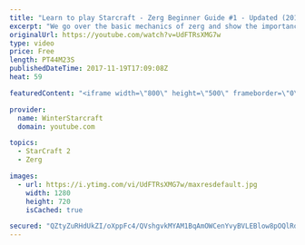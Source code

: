 ```yaml
---
title: "Learn to play Starcraft - Zerg Beginner Guide #1 - Updated (2017)"
excerpt: "We go over the basic mechanics of zerg and show the importance of understanding at least some of what your opponent is doing.  This guide is meant for players with an understanding of the objectives of starcraft but without any strong direction or gameplan, especially for each specific race! -- Watch"
originalUrl: https://youtube.com/watch?v=UdFTRsXMG7w
type: video
price: Free
length: PT44M23S
publishedDateTime: 2017-11-19T17:09:08Z
heat: 59

featuredContent: "<iframe width=\"800\" height=\"500\" frameborder=\"0\" src=\"https://www.youtube.com/embed/UdFTRsXMG7w\" allow=\"accelerometer; autoplay; encrypted-media; gyroscope; picture-in-picture\" allowfullscreen></iframe>"

provider:
  name: WinterStarcraft
  domain: youtube.com

topics:
  - StarCraft 2
  - Zerg

images:
  - url: https://i.ytimg.com/vi/UdFTRsXMG7w/maxresdefault.jpg
    width: 1280
    height: 720
    isCached: true

secured: "QZtyZuRHdUkZI/oXppFc4/QVshgvkMYAM1BqAmOWCenYvyBVLEBlow8pOQlRdXbfM7J1k9USdyPqE8Y/ayccDOqNiTGIkmNFe0VfYRkCgxSXKXCJ0dEK+P6Xro+NV8gfSsaxaK9kzuopT0NuBSEYzY+tFGiR5Zi1QyjOoG3uCsRZAA2OH0ynmbn5DRwm7kq4Dk0ay4vByJ3wZwHJp3nZndBmCPs3GMPctRs2AK0ztjgGSOg1JThcz6Ws2KIV+mDmNNX54XMU5U8TddKYXcgpi+Tl/a6Q1cvbop9aAiLLnI1ibeisjdLEGgdVNilKaenY9GNv3zynkJGQzunHzFB4oHyG4XlW9a3o3qyForN57KbyVpbvcaqkRrELF5r6wGJjqrkcNe/X6OWuYQTJOS/iDi9w0fJwlQmbV5fzYUmBGkgg+aw9vBY+pzdyEyj3w3nS;Iw61sY6bJYMhtggK/jJPUw=="
---
```


